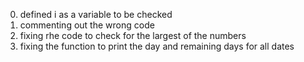 0. defined  i as a variable to be checked
1. commenting out the wrong code
2. fixing rhe code to check for the largest of the numbers
3. fixing the function to print the day and remaining days for all dates
